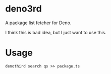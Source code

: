 # deno3rd

A package list fetcher for Deno.

I think this is bad idea, but I just want to use this.

# Usage

```
denothird search qs >> package.ts
```
